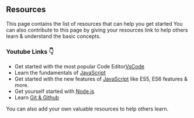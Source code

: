 ## Resources

This page contains the list of resources that can help you get started
You can also contribute to this page by giving your resources link to help others learn & understand the basic concepts.

### Youtube Links 👇

- Get started with the most popular Code Editor[VsCode](https://www.youtube.com/watch?v=WPqXP_kLzpo&t=382s)
- Learn the fundamentals of [JavaScript](https://www.youtube.com/watch?v=W6NZfCO5SIk&t=1s)
- Get started with the new features of [JavaScript](https://www.youtube.com/watch?v=hdI2bqOjy3c) like ES5, ES6 features & more.
- Get yourself started with [Node.js](https://www.youtube.com/watch?v=fBNz5xF-Kx4)
- Learn [Git & Github](https://www.youtube.com/watch?v=DVRQoVRzMIY)

You can also add your own valuable resources to help others learn.
